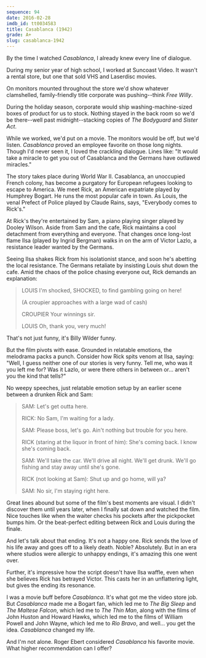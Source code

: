 ```yaml
---
sequence: 94
date: 2016-02-28
imdb_id: tt0034583
title: Casablanca (1942)
grade: A+
slug: casablanca-1942
---
```


By the time I watched _Casablanca_, I already knew every line of dialogue.

During my senior year of high school, I worked at Suncoast Video. It wasn't a rental store, but one that sold VHS and Laserdisc movies.

On monitors mounted throughout the store we'd show whatever clamshelled, family-friendly title corporate was pushing--think <span data-imdb-id="tt0106965">_Free Willy_</span>.

During the holiday season, corporate would ship washing-machine-sized boxes of product for us to stock. Nothing stayed in the back room so we'd be there--well past midnight--stacking copies of <span data-imdb-id="tt0103855">_The Bodyguard_</span> and <span data-imdb-id="tt0105417">_Sister Act_</span>.

While we worked, we'd put on a movie. The monitors would be off, but we'd listen. _Casablanca_ proved an employee favorite on those long nights. Though I'd never seen it, I loved the crackling dialogue. Lines like: "It would take a miracle to get you out of Casablanca and the Germans have outlawed miracles."

The story takes place during World War II. Casablanca, an unoccupied French colony, has become a purgatory for European refugees looking to escape to America. We meet Rick, an American expatriate played by Humphrey Bogart. He runs the most popular cafe in town. As Louis, the venal Prefect of Police played by Claude Rains, says, "Everybody comes to Rick's."

At Rick's they're entertained by Sam, a piano playing singer played by Dooley Wilson. Aside from Sam and the cafe, Rick maintains a cool detachment from everything and everyone. That changes once long-lost flame Ilsa (played by Ingrid Bergman) walks in on the arm of Victor Lazlo, a resistance leader wanted by the Germans.

Seeing Ilsa shakes Rick from his isolationist stance, and soon he's abetting the local resistance. The Germans retaliate by insisting Louis shut down the cafe. Amid the chaos of the police chasing everyone out, Rick demands an explanation:

> LOUIS
> I'm shocked, SHOCKED, to find gambling going on here!
>
> (A croupier approaches with a large wad of cash)
>
> CROUPIER
> Your winnings sir.
>
> LOUIS
> Oh, thank you, very much!

That's not just funny, it's Billy Wilder funny.

But the film pivots with ease. Grounded in relatable emotions, the melodrama packs a punch. Consider how Rick spits venom at Ilsa, saying: "Well, I guess neither one of our stories is very funny. Tell me, who was it you left me for? Was it Lazlo, or were there others in between or… aren't you the kind that tells?"

No weepy speeches, just relatable emotion setup by an earlier scene between a drunken Rick and Sam:

> SAM: Let's get outta here.
>
> RICK: No Sam, I'm waiting for a lady.
>
> SAM: Please boss, let's go. Ain't nothing but trouble for you here.
>
> RICK (staring at the liquor in front of him): She's coming back. I know she's coming back.
>
> SAM: We'll take the car. We'll drive all night. We'll get drunk. We'll go fishing and stay away until she's gone.
>
> RICK (not looking at Sam): Shut up and go home, will ya?
>
> SAM: No sir, I'm staying right here.

Great lines abound but some of the film's best moments are visual. I didn't discover them until years later, when I finally sat down and watched the film. Nice touches like when the waiter checks his pockets after the pickpocket bumps him. Or the beat-perfect editing between Rick and Louis during the finale.

And let's talk about that ending. It's not a happy one. Rick sends the love of his life away and goes off to a likely death. Noble? Absolutely. But in an era where studios were allergic to unhappy endings, it's amazing this one went over.

Further, it's impressive how the script doesn't have Ilsa waffle, even when she believes Rick has betrayed Victor. This casts her in an unflattering light, but gives the ending its resonance.

I was a movie buff before _Casablanca_. It's what got me the video store job. But _Casablanca_ made me a Bogart fan, which led me to <span data-imdb-id="tt0038355">_The Big Sleep_</span> and <span data-imdb-id="tt0033870">_The Maltese Falcon_</span>, which led me to <span data-imdb-id="tt0025878">_The Thin Man_</span>, along with the films of John Huston and Howard Hawks, which led me to the films of William Powell and John Wayne, which led me to <span data-imdb-id="tt0053221">_Rio Bravo_</span>, and well… you get the idea. _Casablanca_ changed my life.

And I'm not alone. Roger Ebert considered _Casablanca_ his favorite movie. What higher recommendation can I offer?
